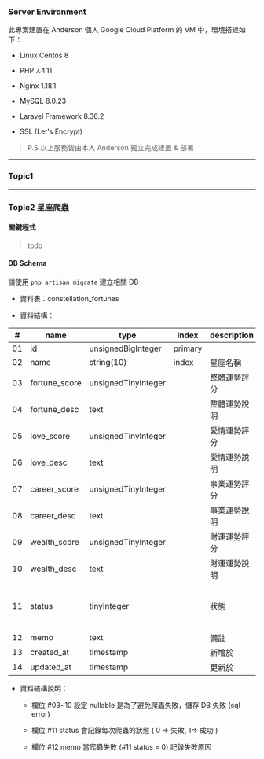 ### Server Environment

此專案建置在 Anderson 個人 Google Cloud Platform 的 VM 中，環境搭建如下：

- Linux Centos 8

- PHP 7.4.11

- Nginx 1.18.1

- MySQL 8.0.23

- Laravel Framework 8.36.2

- SSL (Let's Encrypt)

> P.S 以上服務皆由本人 Anderson 獨立完成建置 & 部署

----------------------------------------------------------

### Topic1

----------------------------------------------------------

### Topic2 星座爬蟲

#### 關鍵程式

> todo

#### DB Schema

請使用 `php artisan migrate` 建立相關 DB

- 資料表：constellation_fortunes

- 資料結構：

| #  | name          | type                | index   | description  | nullable | default | memo                |
|----|---------------|---------------------|---------|--------------|----------|---------|---------------------|
| 01 | id            | unsignedBigInteger  | primary |              | x        |         |                     |
| 02 | name          | string(10)          | index   | 星座名稱     | x        |         |                     |
| 03 | fortune_score | unsignedTinyInteger |         | 整體運勢評分 | o        |         |                     |
| 04 | fortune_desc  | text                |         | 整體運勢說明 | o        |         |                     |
| 05 | love_score    | unsignedTinyInteger |         | 愛情運勢評分 | o        |         |                     |
| 06 | love_desc     | text                |         | 愛情運勢說明 | o        |         |                     |
| 07 | career_score  | unsignedTinyInteger |         | 事業運勢評分 | o        |         |                     |
| 08 | career_desc   | text                |         | 事業運勢說明 | o        |         |                     |
| 09 | wealth_score  | unsignedTinyInteger |         | 財運運勢評分 | o        |         |                     |
| 10 | wealth_desc   | text                |         | 財運運勢說明 | o        |         |                     |
| 11 | status        | tinyInteger         |         | 狀態         | x        |         | 0 => 失敗, 1=> 成功 |
| 12 | memo          | text                |         | 備註         | o        |         |                     |
| 13 | created_at    | timestamp           |         | 新增於       | x        |         |                     |
| 14 | updated_at    | timestamp           |         | 更新於       | x        |         |                     |

- 資料結構說明：

  - 欄位 #03~10 設定 nullable 是為了避免爬蟲失敗，儲存 DB 失敗 (sql error)
  
  - 欄位 #11 status 會記錄每次爬蟲的狀態 ( 0 => 失敗, 1=> 成功 )
  
  - 欄位 #12 memo 當爬蟲失敗 (#11 status = 0) 記錄失敗原因
